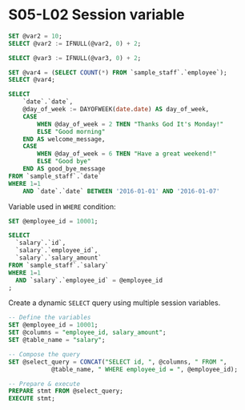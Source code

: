 # S05-L02 Session variable

```sql
SET @var2 = 10;
SELECT @var2 := IFNULL(@var2, 0) + 2;
```

```sql
SELECT @var3 := IFNULL(@var3, 0) + 2;
```

```sql
SET @var4 = (SELECT COUNT(*) FROM `sample_staff`.`employee`);
SELECT @var4;
```

```sql
SELECT
	`date`.`date`,
	@day_of_week := DAYOFWEEK(date.date) AS day_of_week,
	CASE
		WHEN @day_of_week = 2 THEN "Thanks God It's Monday!"
		ELSE "Good morning"
	END AS welcome_message,
	CASE
		WHEN @day_of_week = 6 THEN "Have a great weekend!"
		ELSE "Good bye"
	END AS good_bye_message
FROM `sample_staff`.`date`
WHERE 1=1
	AND `date`.`date` BETWEEN '2016-01-01' AND '2016-01-07'
```

Variable used in `WHERE` condition:

```sql
SET @employee_id = 10001;

SELECT
  `salary`.`id`,
  `salary`.`employee_id`,
  `salary`.`salary_amount`
FROM `sample_staff`.`salary`
WHERE 1=1
  AND `salary`.`employee_id` = @employee_id
;
```

Create a dynamic `SELECT` query using multiple session variables.

```sql
-- Define the variables
SET @employee_id = 10001;
SET @columns = "employee_id, salary_amount";
SET @table_name = "salary";

-- Compose the query
SET @select_query = CONCAT("SELECT id, ", @columns, " FROM ",
			@table_name, " WHERE employee_id = ", @employee_id);

-- Prepare & execute
PREPARE stmt FROM @select_query;
EXECUTE stmt;
```
